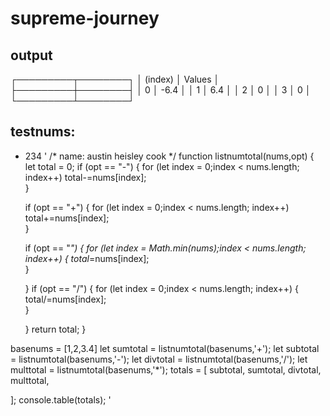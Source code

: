# supreme-journey
## output

┌─────────┬────────┐
│ (index) │ Values │
├─────────┼────────┤
│    0    │  -6.4  │
│    1    │  6.4   │
│    2    │   0    │
│    3    │   0    │
└─────────┴────────┘

## testnums:
- 234
'
/*
name: austin heisley cook 
*/
function listnumtotal(nums,opt) {
    let total = 0;
    if (opt == "-") {
        for (let index = 0;index < nums.length; index++)
         total-=nums[index];              
        }
        
    
    if (opt == "+") {
        for (let index = 0;index < nums.length; index++)
         total+=nums[index];              
        }
        
    
    if (opt == "*") {
        for (let index = Math.min(nums);index < nums.length; index++) {
         total*=nums[index];              
        }
        
    }
    if (opt == "/") {
        for (let index = 0;index < nums.length; index++) {
         total/=nums[index];              
        }
    
    }
    return total;
}

basenums = [1,2,3.4]
let sumtotal =  listnumtotal(basenums,'+');
let subtotal =  listnumtotal(basenums,'-');
let divtotal =  listnumtotal(basenums,'/');
let multtotal =  listnumtotal(basenums,'*');
totals = [
    subtotal,
    sumtotal,
    divtotal,
    multtotal,
    
];
console.table(totals);
'
